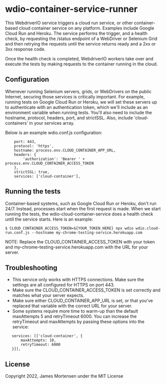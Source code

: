 # wdio-container-service-runner

This WebdriverIO service triggers a cloud run service, or other container-based cloud container service on any platform. Examples include Google Cloud Run and Heroku. The service performs the trigger, and a health check, by requesting the /status endpoint of a WebDriver or Selenium Grid and then retrying the requests until the service returns ready and a 2xx or 3xx response code.

Once the health check is completed, WebdriverIO workers take over and execute the tests by making requests to the container running in the cloud.

## Configuration

Whenever running Selenium servers, grids, or WebDrivers on the public Internet, securing those services is critically important. For example, running tests on Google Cloud Run or Heroku, we will set these servers up to authenticate with an authentication token, which we'll include as an environment variable when running tests. You'll also need to include the hostname, protocol, headers, port, and strictSSL. Also, include 'cloud-containers' in your services array. 

Below is an example wdio.conf.js configuration:

```
    port: 443,
    protocol: 'https',
    hostname: process.env.CLOUD_CONTAINER_APP_URL,
    headers: {
        'authorization': 'Bearer ' + process.env.CLOUD_CONTAINER_ACCESS_TOKEN
    },
    strictSSL: true,
    services: ['cloud-container'],
```
 
 ## Running the tests

 Container-based systems, such as Google Cloud Run or Heroku, don't run  24/7. Instead, processes start when the first request is made. When we start running the tests, the wdio-cloud-container-service does a health check until the service starts.  Here is an example:

 ```
 $ CLOUD_CONTAINER_ACCESS_TOKEN=${YOUR_TOKEN_HERE} npx wdio wdio.cloud-run.conf.js --hostname my-chrome-testing-service.herokuapp.com
 ```

 NOTE: Replace the CLOUD_CONTAINER_ACCESS_TOKEN with your token and my-chrome-testing-service.herokuapp.com with the URL for your server.


 ## Troubleshooting

 - This service only works with HTTPS connections. Make sure the settings are all configured for HTTPS on port 443.
 - Make sure the CLOUD_CONTAINER_ACCESS_TOKEN is set correctly and matches what your server expects.
 - Make sure either CLOUD_CONTAINER_APP_URL is set, or that you've replaced that variable with the correct URL for your server.
 - Some systems require more time to warm-up than the default maxAttempts 5 and retryTimeout 6000. You can increase the retryTimeout and maxAttempts by passing these options into the service:

 ```
    services: [['cloud-container', {
        maxAttempts: 10,
        retryTimeout: 6000
    }]],
```

## License

Copyright 2022, James Mortensen under the MIT License

